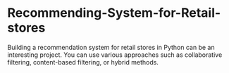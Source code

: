 # Recommending-System-for-Retail-stores
Building a recommendation system for retail stores in Python can be an interesting project. You can use various approaches such as collaborative filtering, content-based filtering, or hybrid methods.
